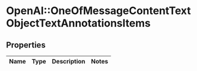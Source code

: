 # OpenAI::OneOfMessageContentTextObjectTextAnnotationsItems

## Properties
Name | Type | Description | Notes
------------ | ------------- | ------------- | -------------


